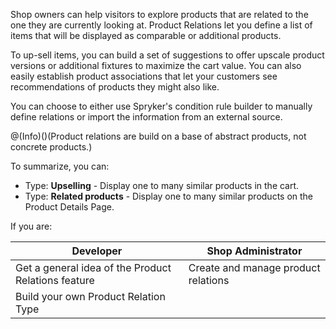 Shop owners can help visitors to explore products that are related to the one they are currently looking at. Product Relations let you define a list of items that will be displayed as comparable or additional products.

To up-sell items, you can build a set of suggestions to offer upscale product versions or additional fixtures to maximize the cart value. You can also easily establish product associations that let your customers see recommendations of products they might also like.

You can choose to either use Spryker's condition rule builder to manually define relations or import the information from an external source.

@(Info)()(Product relations are build on a base of abstract products, not concrete products.)

To summarize, you can:

* Type: **Upselling** - Display one to many similar products in the cart.
* Type: **Related products** - Display one to many similar products on the Product Details Page.

If you are:

| Developer | Shop Administrator |
| --- | --- |
| Get a general idea of the Product Relations feature | Create and manage product relations |
| Build your own Product Relation Type |